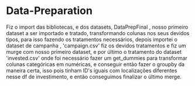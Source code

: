 # Data-Preparation
Fiz o import das bibliotecas, e dos datasets, DataPrepFinal , nosso primeiro dataset a ser importado e tratado, transformando colunas nos seus devidos tipos, para isso fazendo os tratamentos necessários, depois importei o dataset de campanha , 'campaign.csv' fiz os devidos tratamentos e fiz um murge com nosso primeiro dataset, e por último o tratamento do dataset 'invested.csv' onde foi necessário fazer um get_dummies para transformar colunas categóricas em numéricas, e conseguir então fazer o groupby da maneira certa, isso pois tinham ID's iguais com localizações diferentes nesse df de investimento, e então conseguimos finalizar o último merge. 
